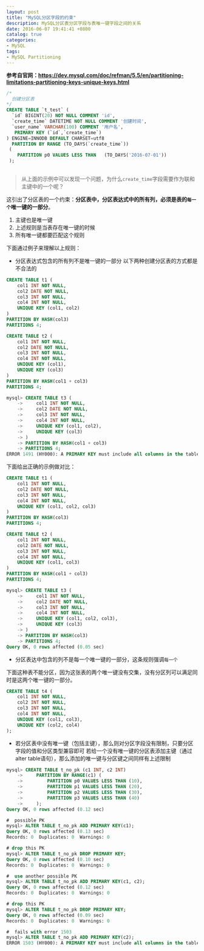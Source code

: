 ```yaml
---
layout: post
title: "MySQL分区字段的约束"
description: MySQL分区表分区字段与表唯一键字段之间的关系
date: 2016-06-07 19:41:41 +0800
catalog: true
categories:
- MySQL
tags:
- MySQL Partitioning
---
```



**参考自官网：<https://dev.mysql.com/doc/refman/5.5/en/partitioning-limitations-partitioning-keys-unique-keys.html>**  

``` sql
/*
  创建分区表
*/
CREATE TABLE `t_test` (
  `id` BIGINT(20) NOT NULL COMMENT 'id',
  `create_time` DATETIME NOT NULL COMMENT '创建时间',
  `user_name` VARCHAR(100) COMMENT '用户名',
   PRIMARY KEY (`id`,`create_time`)
) ENGINE=INNODB DEFAULT CHARSET=utf8
  PARTITION BY RANGE (TO_DAYS(`create_time`))
 (
    PARTITION p0 VALUES LESS THAN   (TO_DAYS('2016-07-01'))
 );
 
```


>从上面的示例中可以发现一个问题，为什么`create_time`字段需要作为联和主键中的一个呢？  

这引出了分区表的一个约束：**分区表中，分区表达式中的所有列，必须是表的`每一个`唯一键的一部分**。  
1. 主键也是唯一键  
2. 上述规则是当表存在唯一键的时候  
3. 所有唯一键都要匹配这个规则  

下面通过例子来理解以上规则：  

- 分区表达式包含的所有列不是唯一键的一部分
以下两种创建分区表的方式都是不合法的  

``` sql
CREATE TABLE t1 (
    col1 INT NOT NULL,
    col2 DATE NOT NULL,
    col3 INT NOT NULL,
    col4 INT NOT NULL,
    UNIQUE KEY (col1, col2)
)
PARTITION BY HASH(col3)
PARTITIONS 4;

CREATE TABLE t2 (
    col1 INT NOT NULL,
    col2 DATE NOT NULL,
    col3 INT NOT NULL,
    col4 INT NOT NULL,
    UNIQUE KEY (col1),
    UNIQUE KEY (col3)
)
PARTITION BY HASH(col1 + col3)
PARTITIONS 4;

mysql> CREATE TABLE t3 (
    ->     col1 INT NOT NULL,
    ->     col2 DATE NOT NULL,
    ->     col3 INT NOT NULL,
    ->     col4 INT NOT NULL,
    ->     UNIQUE KEY (col1, col2),
    ->     UNIQUE KEY (col3)
    -> )
    -> PARTITION BY HASH(col1 + col3)
    -> PARTITIONS 4;
ERROR 1491 (HY000): A PRIMARY KEY must include all columns in the table's partitioning function  

```
  
下面给出正确的示例做对比：  
  

``` sql
CREATE TABLE t1 (
    col1 INT NOT NULL,
    col2 DATE NOT NULL,
    col3 INT NOT NULL,
    col4 INT NOT NULL,
    UNIQUE KEY (col1, col2, col3)
)
PARTITION BY HASH(col3)
PARTITIONS 4;

CREATE TABLE t2 (
    col1 INT NOT NULL,
    col2 DATE NOT NULL,
    col3 INT NOT NULL,
    col4 INT NOT NULL,
    UNIQUE KEY (col1, col3)
)
PARTITION BY HASH(col1 + col3)
PARTITIONS 4;

mysql> CREATE TABLE t3 (
    ->     col1 INT NOT NULL,
    ->     col2 DATE NOT NULL,
    ->     col3 INT NOT NULL,
    ->     col4 INT NOT NULL,
    ->     UNIQUE KEY (col1, col2, col3),
    ->     UNIQUE KEY (col3)
    -> )
    -> PARTITION BY HASH(col3)
    -> PARTITIONS 4;
Query OK, 0 rows affected (0.05 sec)  

```

- 分区表达中包含的列不是每一个唯一键的一部分，这条规则强调`每一个`

下面这种表不能分区，因为这张表的两个唯一键没有交集，没有分区列可以满足同时是这两个唯一键的一部分。  

``` sql
CREATE TABLE t4 (
    col1 INT NOT NULL,
    col2 INT NOT NULL,
    col3 INT NOT NULL,
    col4 INT NOT NULL,
    UNIQUE KEY (col1, col3),
    UNIQUE KEY (col2, col4)
);  

```

- 若分区表中没有唯一键（包括主键），那么则对分区字段没有限制，只要分区字段的值和分区类型兼容即可
  若给一个没有唯一键的分区表添加主键（通过 alter table语句），那么添加的唯一键与分区键之间同样有上述限制  

``` sql
mysql> CREATE TABLE t_no_pk (c1 INT, c2 INT)
    ->     PARTITION BY RANGE(c1) (
    ->         PARTITION p0 VALUES LESS THAN (10),
    ->         PARTITION p1 VALUES LESS THAN (20),
    ->         PARTITION p2 VALUES LESS THAN (30),
    ->         PARTITION p3 VALUES LESS THAN (40)
    ->     );
Query OK, 0 rows affected (0.12 sec)

#  possible PK
mysql> ALTER TABLE t_no_pk ADD PRIMARY KEY(c1);
Query OK, 0 rows affected (0.13 sec)
Records: 0  Duplicates: 0  Warnings: 0

# drop this PK
mysql> ALTER TABLE t_no_pk DROP PRIMARY KEY;
Query OK, 0 rows affected (0.10 sec)
Records: 0  Duplicates: 0  Warnings: 0

#  use another possible PK
mysql> ALTER TABLE t_no_pk ADD PRIMARY KEY(c1, c2);
Query OK, 0 rows affected (0.12 sec)
Records: 0  Duplicates: 0  Warnings: 0

# drop this PK
mysql> ALTER TABLE t_no_pk DROP PRIMARY KEY;
Query OK, 0 rows affected (0.09 sec)
Records: 0  Duplicates: 0  Warnings: 0

#  fails with error 1503
mysql> ALTER TABLE t_no_pk ADD PRIMARY KEY(c2);
ERROR 1503 (HY000): A PRIMARY KEY must include all columns in the table's partitioning function  

```
